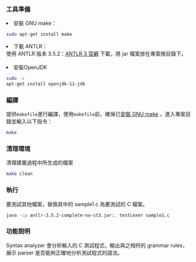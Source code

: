 ### 工具準備
<li id="a">安裝 GNU make：</li>

```bash
sudo apt-get install make
```

<li>下載 ANTLR：</li>
使用 ANTLR 版本 3.5.2：<a href = https://www.antlr3.org>ANTLR 3 官網</a> 下載，將 jar 檔案放在專案根目錄下。
<br/>
<br/>   <!-- 空行   -->
<li>安裝OpenJDK</li>

```bash
sudo -s
apt-get install openjdk-11-jdk
```

### 編譯
提供`makefile`進行編譯，使用`makefile`前，確保已<a href="#a">安裝 GNU make</a>
，進入專案目錄並輸入以下指令：
```bash
make
```

### 清理環境
清理建置過程中所生成的檔案
```bash
make clean
```

### 執行
要測試其他檔案，替換其中的 sample1.c 為要測試的 C 檔案。
```bash
java -cp antlr-3.5.2-complete-no-st3.jar:. testLexer sample1.c
```

### 功能說明
Syntax analyzer 會分析輸入的 C 測試程式，輸出與之相符的 grammar rules，展示 parser 是否能夠正確地分析測試程式的語法。


<!-- 進入解壓縮後的資料夾內：
如何編譯：執行make指令。
如何執行：執行"java -cp antlr-3.5.2-complete-no-st3.jar:. testLexer sample.c "指令。 -->